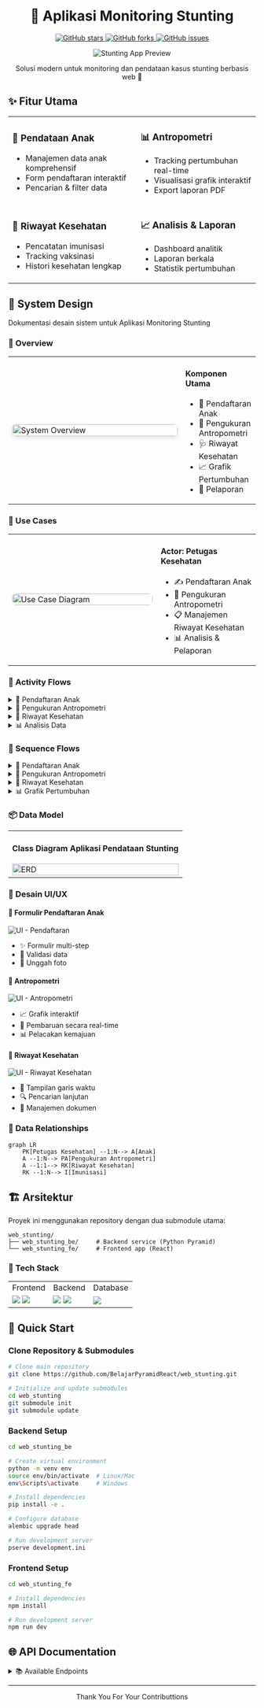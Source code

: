 <div align="center">
  <h1>🌱 Aplikasi Monitoring Stunting</h1>
  <p>
    <a href="https://github.com/BelajarPyramidReact/web_stunting/stargazers">
      <img alt="GitHub stars" src="https://img.shields.io/github/stars/BelajarPyramidReact/web_stunting?style=for-the-badge">
    </a>
    <a href="https://github.com/BelajarPyramidReact/web_stunting/network">
      <img alt="GitHub forks" src="https://img.shields.io/github/forks/BelajarPyramidReact/web_stunting?style=for-the-badge">
    </a>
    <a href="https://github.com/BelajarPyramidReact/web_stunting/issues">
      <img alt="GitHub issues" src="https://img.shields.io/github/issues/BelajarPyramidReact/web_stunting?style=for-the-badge">
    </a>
  </p>
  <div align="center">
  <img src="./assets/homepage.jpg" alt="Stunting App Preview">
</div>
  <p>Solusi modern untuk monitoring dan pendataan kasus stunting berbasis web 🚀</p>
</div>


## ✨ Fitur Utama

<table>
  <tr>
    <td>
      <h3>📝 Pendataan Anak</h3>
      <ul>
        <li>Manajemen data anak komprehensif</li>
        <li>Form pendaftaran interaktif</li>
        <li>Pencarian & filter data</li>
      </ul>
    </td>
    <td>
      <h3>📊 Antropometri</h3>
      <ul>
        <li>Tracking pertumbuhan real-time</li>
        <li>Visualisasi grafik interaktif</li>
        <li>Export laporan PDF</li>
      </ul>
    </td>
  </tr>
  <tr>
    <td>
      <h3>🏥 Riwayat Kesehatan</h3>
      <ul>
        <li>Pencatatan imunisasi</li>
        <li>Tracking vaksinasi</li>
        <li>Histori kesehatan lengkap</li>
      </ul>
    </td>
    <td>
      <h3>📈 Analisis & Laporan</h3>
      <ul>
        <li>Dashboard analitik</li>
        <li>Laporan berkala</li>
        <li>Statistik pertumbuhan</li>
      </ul>
    </td>
  </tr>
</table>

## 💫 System Design

Dokumentasi desain sistem untuk Aplikasi Monitoring Stunting

### 🎯 Overview

<table>
  <tr>
    <td width="70%">
      <img src="./assets/stunting_system_design.png" alt="System Overview" style="width:100%; border-radius: 8px; box-shadow: 0 4px 8px rgba(0,0,0,0.1);">
    </td>
    <td width="30%" valign="top">
      <h4>Komponen Utama</h4>
      <ul>
        <li>🧒 Pendaftaran Anak</li>
        <li>📏 Pengukuran Antropometri</li>
        <li>🩺 Riwayat Kesehatan</li>
        <li>📈 Grafik Pertumbuhan</li>
        <li>📝 Pelaporan</li>
      </ul>
    </td>
  </tr>
</table>

### 🔄 Use Cases

<table>
  <tr>
    <td width="60%">
      <img src="./assets/stunting_usecase.png" alt="Use Case Diagram" style="width:100%; border-radius: 8px;">
    </td>
    <td width="40%" valign="top">
      <h4>Actor: Petugas Kesehatan</h4>
      <ul>
        <li>✍️ Pendaftaran Anak</li>
        <li>📏 Pengukuran Antropometri</li>
        <li>📋 Manajemen Riwayat Kesehatan</li>
        <li>📊 Analisis & Pelaporan</li>
      </ul>
    </td>
  </tr>
</table>

### 🔄 Activity Flows

  <details class="flow-card">
    <summary>📝 Pendaftaran Anak</summary>
    <img src="./assets/stunting_activity_1.png" alt="Activity - Registration">
  </details>
  <details class="flow-card">
    <summary>📏 Pengukuran Antropometri</summary>
    <img src="./assets/stunting_activity_2.png" alt="Activity - Antropometri">
  </details>
  <details class="flow-card">
    <summary>🏥 Riwayat Kesehatan</summary>
    <img src="/assets/stunting_activity_3.png" alt="Activity - Health History">
  </details>
  <details class="flow-card">
    <summary>📊 Analisis Data</summary>
    <img src="/assets/stunting_activity_4.png" alt="Activity - Data Analysis">
  </details>

### 🔄 Sequence Flows

<details>
<summary>📝 Pendaftaran Anak</summary>
<img src="/assets/stunting_sequence_1.png" alt="Sequence - Registration">
</details>

<details>
<summary>📏 Pengukuran Antropometri</summary>
<img src="/assets/stunting_sequence_2.png" alt="Sequence - Antropometri">
</details>

<details>
<summary>🏥 Riwayat Kesehatan</summary>
<img src="/assets/stunting_sequence_3.png" alt="Sequence - Health">
</details>

<details>
<summary>📊 Grafik Pertumbuhan</summary>
<img src="/assets/stunting_sequence_4.png" alt="Sequence - Graph">
</details>

### 📦 Data Model

<table>
  <tr>
    <td width="100%">
      <h4>Class Diagram Aplikasi Pendataan Stunting</h4>
      <img src="./assets/stunting_class_2.png" alt="ERD" style="width:100%;">
    </td>
  </tr>
</table>

### 🎨 Desain UI/UX

<div class="grid grid-cols-2 gap-4">
  
  <div class="design-card">
    <h4>📝 Formulir Pendaftaran Anak</h4>
    <img src="./assets/stunting_wireframe_1.png" alt="UI - Pendaftaran">
    <ul>
      <li>✨ Formulir multi-step</li>
      <li>🔄 Validasi data</li>
      <li>📸 Unggah foto</li>
    </ul>
  </div>
  
  <div class="design-card">
    <h4>📏 Antropometri</h4>
    <img src="./assets/stunting_wireframe_2.png" alt="UI - Antropometri">
    <ul>
      <li>📈 Grafik interaktif</li>
      <li>🔄 Pembaruan secara real-time</li>
      <li>📊 Pelacakan kemajuan</li>
    </ul>
  </div>
  
  <div class="design-card">
    <h4>🏥 Riwayat Kesehatan</h4>
    <img src="./assets/stunting_wireframe_3.png" alt="UI - Riwayat Kesehatan">
    <ul>
      <li>📅 Tampilan garis waktu</li>
      <li>🔍 Pencarian lanjutan</li>
      <li>📑 Manajemen dokumen</li>
    </ul>
  </div>
</div>

### 🔗 Data Relationships

```mermaid
graph LR
    PK[Petugas Kesehatan] --1:N--> A[Anak]
    A --1:N--> PA[Pengukuran Antropometri]
    A --1:1--> RK[Riwayat Kesehatan]
    RK --1:N--> I[Imunisasi]
```

## 🏗️ Arsitektur

Proyek ini menggunakan repository dengan dua submodule utama:

```
web_stunting/
├── web_stunting_be/     # Backend service (Python Pyramid)
└── web_stunting_fe/     # Frontend app (React)
```

### 🔧 Tech Stack

<table>
  <tr>
    <td>Frontend</td>
    <td>Backend</td>
    <td>Database</td>
  </tr>
  <tr>
    <td>
      <img src="https://img.shields.io/badge/React-20232A?style=for-the-badge&logo=react&logoColor=61DAFB">
      <img src="https://img.shields.io/badge/Tailwind_CSS-38B2AC?style=for-the-badge&logo=tailwind-css&logoColor=white">
    </td>
    <td>
      <img src="https://img.shields.io/badge/Python-3776AB?style=for-the-badge&logo=python&logoColor=white">
      <img src="https://img.shields.io/badge/Pyramid-FFD43B?style=for-the-badge&logo=python&logoColor=darkgreen">
    </td>
    <td>
      <img src="https://img.shields.io/badge/PostgreSQL-316192?style=for-the-badge&logo=postgresql&logoColor=white">
    </td>
  </tr>
</table>

## 🚀 Quick Start

### Clone Repository & Submodules

```bash
# Clone main repository
git clone https://github.com/BelajarPyramidReact/web_stunting.git

# Initialize and update submodules
cd web_stunting
git submodule init
git submodule update
```

### Backend Setup

```bash
cd web_stunting_be

# Create virtual environment
python -m venv env
source env/bin/activate  # Linux/Mac
env\Scripts\activate     # Windows

# Install dependencies
pip install -e .

# Configure database
alembic upgrade head

# Run development server
pserve development.ini
```

### Frontend Setup

```bash
cd web_stunting_fe

# Install dependencies
npm install

# Run development server
npm run dev
```

## 🌐 API Documentation

<details>
<summary>📚 Available Endpoints</summary>

Untuk melihat koleksi lengkap JSON Postman, kunjungi [tautan ini](https://drive.google.com/file/d/1vwPRItBOWfLd9sPXDddndqM4LwjHuov_/view?usp=sharing).

</details>

---

<div align="center">
  Thank You For Your Contributtions
</div>